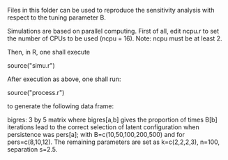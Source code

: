 Files in this folder can be used to reproduce the sensitivity analysis
with respect to the tuning parameter B. 

Simulations are based on parallel computing. First of all, edit ncpu.r to set the number of CPUs to be used (ncpu = 16). 
Note: ncpu must be at least 2. 

Then, in R, one shall execute 

source("simu.r")

After execution as above, one shall run: 

source("process.r")

to generate the following data frame: 

bigres: 3 by 5 matrix where bigres[a,b] gives the proportion of times
B[b] iterations lead to the correct selection of latent configuration
when persistence was pers[a]; with B=c(10,50,100,200,500) and for
pers=c(8,10,12). The remaining parameters are set as
k=c(2,2,2,3), n=100, separation s=2.5.


